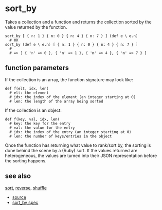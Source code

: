 
# sort_by

Takes a collection and a function and returns the collection
sorted by the value returned by the function.

```
sort_by [ { n: 1 } { n: 0 } { n: 4 } { n: 7 } ] (def e \ e.n)
  # OR
sort_by (def e \ e.n) [ { n: 1 } { n: 0 } { n: 4 } { n: 7 } ]
  #
  # => [ { 'n' => 0 }, { 'n' => 1 }, { 'n' => 4 }, { 'n' => 7 } ]
```

## function parameters

If the collection is an array, the function signature may look like:
```
def f(elt, idx, len)
  # elt: the element
  # idx: the index of the element (an integer starting at 0)
  # len: the length of the array being sorted
```
If the collection is an object:
```
def f(key, val, idx, len)
  # key: the key for the entry
  # val: the value for the entry
  # idx: the index of the entry (an integer starting at 0)
  # len: the number of keys/entries in the object
```

Once the function has returning what value to rank/sort by, the
sorting is done behind the scene by a (Ruby) sort. If the
values returned are heterogeneous, the values are turned into
their JSON representation before the sorting happens.

## see also

[sort](sort.md), [reverse](reverse.md), [shuffle](shuffle.md)


* [source](https://github.com/floraison/flor/tree/master/lib/flor/pcore/sort_by.rb)
* [sort_by spec](https://github.com/floraison/flor/tree/master/spec/pcore/sort_by_spec.rb)

